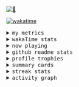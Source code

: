 [![🐙](https://hits.seeyoufarm.com/api/count/incr/badge.svg?url=https%3A%2F%2Fgithub.com%2Fktnkk%2Fhit-counter&count_bg=%23070707&title_bg=%23070707&icon=&icon_color=%23E7E7E7&title=visitors&edge_flat=true)](https://hits.seeyoufarm.com)

[![wakatime](https://wakatime.com/badge/user/43ee8060-219a-4cc8-b7a0-9a681ab5a8a7.svg)](https://wakatime.com/@43ee8060-219a-4cc8-b7a0-9a681ab5a8a7)

<details>
  <summary> <samp>my metrics</samp></summary>
  
  <br>
  
 ![🐳](https://github.com/kkhys/kkhys/blob/main/github-metrics.svg)
  
  ***
</details>

<details>
  <summary> <samp>wakaTime stats</samp></summary>
  
  <br>
  
<!--START_SECTION:waka-->
![Code Time](http://img.shields.io/badge/Code%20Time-722%20hrs%2032%20mins-blue)

**🐱 My GitHub Data** 

> 📦 5.0 MB Used in GitHub's Storage 
 > 
> 🏆 2,451 Contributions in the Year 2023
 > 
> 💼 Opted to Hire
 > 
> 📜 3 Public Repositories 
 > 
> 🔑 56 Private Repositories 
 > 
**I'm an Early 🐤** 

```text
🌞 Morning                10467 commits       ███████████░░░░░░░░░░░░░░   44.08 % 
🌆 Daytime                5584 commits        ██████░░░░░░░░░░░░░░░░░░░   23.51 % 
🌃 Evening                6673 commits        ███████░░░░░░░░░░░░░░░░░░   28.10 % 
🌙 Night                  1024 commits        █░░░░░░░░░░░░░░░░░░░░░░░░   04.31 % 
```
📅 **I'm Most Productive on Monday** 

```text
Monday                   4560 commits        █████░░░░░░░░░░░░░░░░░░░░   19.20 % 
Tuesday                  4031 commits        ████░░░░░░░░░░░░░░░░░░░░░   16.97 % 
Wednesday                4289 commits        █████░░░░░░░░░░░░░░░░░░░░   18.06 % 
Thursday                 3877 commits        ████░░░░░░░░░░░░░░░░░░░░░   16.33 % 
Friday                   4127 commits        ████░░░░░░░░░░░░░░░░░░░░░   17.38 % 
Saturday                 1509 commits        ██░░░░░░░░░░░░░░░░░░░░░░░   06.35 % 
Sunday                   1355 commits        █░░░░░░░░░░░░░░░░░░░░░░░░   05.71 % 
```


📊 **This Week I Spent My Time On** 

```text
🕑︎ Time Zone: Asia/Tokyo

💬 Programming Languages: 
Other                    45 hrs 1 min        ██████████████████████░░░   86.42 % 
JSON                     1 hr 50 mins        █░░░░░░░░░░░░░░░░░░░░░░░░   03.53 % 
Java                     1 hr 37 mins        █░░░░░░░░░░░░░░░░░░░░░░░░   03.12 % 
TypeScript               1 hr 20 mins        █░░░░░░░░░░░░░░░░░░░░░░░░   02.56 % 
Markdown                 48 mins             ░░░░░░░░░░░░░░░░░░░░░░░░░   01.54 % 

🔥 Editors: 
Chrome                   45 hrs 1 min        ██████████████████████░░░   86.42 % 
WebStorm                 4 hrs 10 mins       ██░░░░░░░░░░░░░░░░░░░░░░░   08.02 % 
IntelliJ                 2 hrs 49 mins       █░░░░░░░░░░░░░░░░░░░░░░░░   05.41 % 
RubyMine                 4 mins              ░░░░░░░░░░░░░░░░░░░░░░░░░   00.15 % 

💻 Operating System: 
Mac                      45 hrs 53 mins      ██████████████████████░░░   88.09 % 
Linux                    6 hrs 12 mins       ███░░░░░░░░░░░░░░░░░░░░░░   11.91 % 
```


 Last Updated on 2023/05/16 18:45:16 UTC
<!--END_SECTION:waka-->
  
  ***
</details>


<details>
  <summary> <samp>now playing</samp></summary>
  
  <br>
 
 [![🐟](https://spotify-github-profile.vercel.app/api/view?uid=31ryofms4dnv7mrohhepo4c4zgqu&cover_image=true&theme=default&show_offline=false&background_color=121212&bar_color=53b14f&bar_color_cover=false)](https://open.spotify.com/user/31ryofms4dnv7mrohhepo4c4zgqu)
  
  ***
</details>

<details>
  <summary> <samp>github readme stats</samp></summary>
  
  <br>
  
 <p align="left"> 
  <img alt="🐠" src="https://github-readme-stats.vercel.app/api?username=kkhys&count_private=true&show_icons=true&theme=dark&include_all_commits=true" />
  <img alt="🐟" src="https://github-readme-stats.vercel.app/api/top-langs/?username=kkhys&layout=compact&theme=dark&langs_count=10&hide=HTML,CSS,SCSS" />
</p>
  
  ***
</details>

<details>
  <summary> <samp>profile trophies</samp></summary>
  
  <br>
  
  [![🐬](https://github-profile-trophy.vercel.app/?username=kkhys&rank=SECRET,SSS,SS,S,AAA,AA,A&theme=darkhub&row=1&margin-w=10&no-bg=true)](https://github.com/ryo-ma/github-profile-trophy)
  
  ***
</details>

<details>
  <summary> <samp>summary cards</samp></summary>
  
  <br>
  
  ![🐋](https://github-profile-summary-cards.vercel.app/api/cards/profile-details?username=kkhys&theme=github_dark)
  ![🦑](https://github-profile-summary-cards.vercel.app/api/cards/repos-per-language?username=kkhys&theme=github_dark)
  ![🦭](https://github-profile-summary-cards.vercel.app/api/cards/most-commit-language?username=kkhys&theme=github_dark)
  ![🦀](https://github-profile-summary-cards.vercel.app/api/cards/stats?username=kkhys&theme=github_dark)
  ![🦈](https://github-profile-summary-cards.vercel.app/api/cards/productive-time?username=kkhys&theme=github_dark)
  
  ***
</details>

<details>
  <summary> <samp>streak stats</samp></summary>
  
  <br>
  
  [![🐠](http://github-readme-streak-stats.herokuapp.com?user=kkhys&theme=dark)](https://git.io/streak-stats)
  
  ***
</details>

<details>
  <summary> <samp>activity graph</samp></summary>
  
  <br>
  
  [![🐡](https://github-readme-activity-graph.cyclic.app/graph?username=kkhys&theme=xcode)](https://github.com/ashutosh00710/github-readme-activity-graph)
  
  ***
</details>

